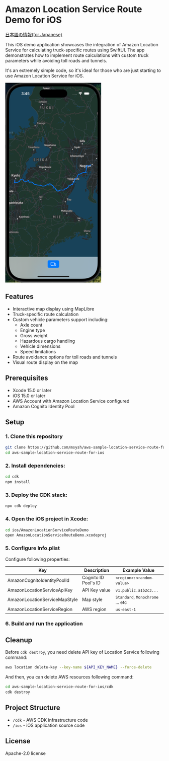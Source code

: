 # Amazon Location Service Route Demo for iOS

[日本語の情報(for Japanese)](https://blog.msysh.me/posts/2024/12/draw-route-using-amazon-location-service-on-ios.html)

This iOS demo application showcases the integration of Amazon Location Service for calculating truck-specific routes using SwiftUI. The app demonstrates how to implement route calculations with custom truck parameters while avoiding toll roads and tunnels.

It's an extremely simple code, so it's ideal for those who are just starting to use Amazon Location Service for iOS.

![Sample Image](./doc/sample-image.png)

## Features

- Interactive map display using MapLibre
- Truck-specific route calculation
- Custom vehicle parameters support including:
  - Axle count
  - Engine type
  - Gross weight
  - Hazardous cargo handling
  - Vehicle dimensions
  - Speed limitations
- Route avoidance options for toll roads and tunnels
- Visual route display on the map

## Prerequisites

- Xcode 15.0 or later
- iOS 15.0 or later
- AWS Account with Amazon Location Service configured
- Amazon Cognito Identity Pool

## Setup

### 1. Clone this repository

```bash
git clone https://github.com/msysh/aws-sample-location-service-route-for-ios.git
cd aws-sample-location-service-route-for-ios
```

### 2. Install dependencies:

```bash
cd cdk
npm install
```

### 3. Deploy the CDK stack:

```bash
npx cdk deploy
```

### 4. Open the iOS project in Xcode:

```bash
cd ios/AmazonLocationServiceRouteDemo
open AmazonLocationServiceRouteDemo.xcodeproj
```

### 5. Configure Info.plist

Configure following properties:

| Key | Description | Example Value |
| --- | --- | --- |
| AmazonCognitoIdentityPoolId | Cognito ID Pool's ID | `<region>:<random-value>` |
| AmazonLocationServiceApiKey	|	API Key value	| `v1.public.a1b2c3...` |
| AmazonLocationServiceMapStyle	| Map style |	`Standard`, `Monochrome` ... etc |
| AmazonLocationServiceRegion | AWS region | `us-east-1` |

### 6. Build and run the application

## Cleanup

Before `cdk destroy`, you need delete API key of Location Service following command:

```bash
aws location delete-key --key-name ${API_KEY_NAME} --force-delete
```

And then, you can delete AWS resources following command:

```bash
cd aws-sample-location-service-route-for-ios/cdk
cdk destroy
```

## Project Structure

- `/cdk` - AWS CDK infrastructure code
- `/ios` - iOS application source code

## License

Apache-2.0 license